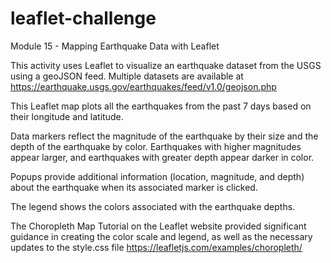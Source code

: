 # leaflet-challenge
Module 15 - Mapping Earthquake Data with Leaflet

This activity uses Leaflet to visualize an earthquake dataset from the USGS using a geoJSON feed. Multiple datasets are available at https://earthquake.usgs.gov/earthquakes/feed/v1.0/geojson.php

This Leaflet map plots all the earthquakes from the past 7 days based on their longitude and latitude. 

Data markers reflect the magnitude of the earthquake by their size and the depth of the earthquake by color. Earthquakes with higher magnitudes appear larger, and earthquakes with greater depth appear darker in color.

Popups provide additional information (location, magnitude, and depth) about the earthquake when its associated marker is clicked.

The legend shows the colors associated with the earthquake depths.

The Choropleth Map Tutorial on the Leaflet website provided significant guidance in creating the color scale and legend, as well as the necessary updates to the style.css file https://leafletjs.com/examples/choropleth/
